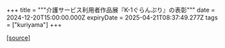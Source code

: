 +++
title = """介護サービス利用者作品展『K-1ぐらんぷり』の表彰"""
date = 2024-12-20T15:00:00.000Z
expiryDate = 2025-04-21T08:37:49.277Z
tags = ["kuriyama"]
+++


[[source]](https://www.town.kuriyama.hokkaido.jp/soshiki/43/28801.html)
